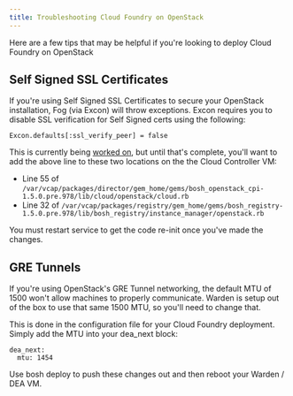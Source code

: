 ```yaml
---
title: Troubleshooting Cloud Foundry on OpenStack
---
```


Here are a few tips that may be helpful if you're looking to deploy Cloud Foundry on OpenStack

## Self Signed SSL Certificates
If you're using Self Signed SSL Certificates to secure your OpenStack installation, Fog (via Excon) will throw exceptions.  Excon requires you to disable SSL verification for Self Signed certs using the following:

```
Excon.defaults[:ssl_verify_peer] = false
```

This is currently being [worked on](https://github.com/cloudfoundry/bosh/issues/420), but until that's complete, you'll want to add the above line to these two locations on the the Cloud Controller VM:

* Line 55 of `/var/vcap/packages/director/gem_home/gems/bosh_openstack_cpi-1.5.0.pre.978/lib/cloud/openstack/cloud.rb`
* Line 32 of `/var/vcap/packages/registry/gem_home/gems/bosh_registry-1.5.0.pre.978/lib/bosh_registry/instance_manager/openstack.rb`

You must restart service to get the code re-init once you've made the changes.

## GRE Tunnels
If you're using OpenStack's GRE Tunnel networking, the default MTU of 1500 won't allow machines to properly communicate.  Warden is setup out of the box to use that same 1500 MTU, so you'll need to change that.

This is done in the configuration file for your Cloud Foundry deployment.  Simply add the MTU into your dea_next block:

```
dea_next:
  mtu: 1454
```

Use bosh deploy to push these changes out and then reboot your Warden / DEA VM.